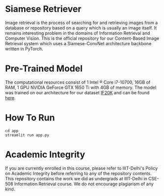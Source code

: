 # Siamese Retriever
Image retrieval is the process of searching for and retrieving images from a database or repository based on a query which is usually an image itself. It remains interesting problem in the domains of Information Retrieval and Computer Vision. This is the official repository for our Content-Based Image Retrieval system which uses a Siamese-ConvNet architecture backbone written in PyTorch.

# Pre-Trained Model
The computational resources consist of 1 Intel ® Core i7-10700, 16GB of RAM, 1 GPU NVIDIA GeForce GTX 1650 Ti with 4GB of memory. The model was trained on our architecture for our dataset [IF20K](https://drive.google.com/drive/folders/1GGyYYRRznMQ9XllWJyXFNtoDh4vK99kU?usp=share_link) and can be found [here](https://drive.google.com/file/d/1ZpAX8WalKw44wuNPF53sxGwQxgTuySAw/view?usp=share_link). 

# How To Run
```
cd app
streamlit run app.py
```

# Academic Integrity
If you are currently enrolled in this course, please refer to IIIT-Delhi's Policy on Academic Integrity before referring to any of the repository contents. This repository contains the work we did as undergrads at IIIT-Delhi in CSE-508 Information Retrieval course. We do not encourage plagiarism of any kind.
